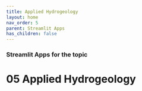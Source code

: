 ```yaml
---
title: Applied Hydrogeology
layout: home
nav_order: 5
parent: Streamlit Apps
has_children: false
---
```


### Streamlit Apps for the topic

# 05 Applied Hydrogeology

